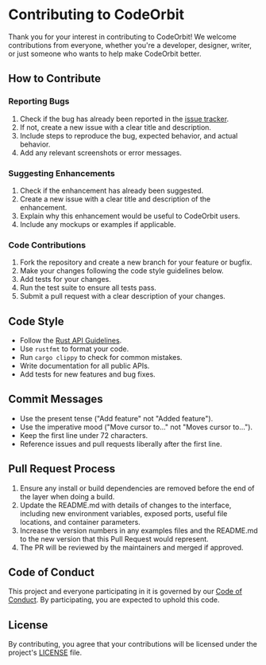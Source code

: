 # Contributing to CodeOrbit

Thank you for your interest in contributing to CodeOrbit! We welcome contributions from everyone, whether you're a developer, designer, writer, or just someone who wants to help make CodeOrbit better.

## How to Contribute

### Reporting Bugs

1. Check if the bug has already been reported in the [issue tracker](https://github.com/your-org/codeorbit-zed/issues).
2. If not, create a new issue with a clear title and description.
3. Include steps to reproduce the bug, expected behavior, and actual behavior.
4. Add any relevant screenshots or error messages.

### Suggesting Enhancements

1. Check if the enhancement has already been suggested.
2. Create a new issue with a clear title and description of the enhancement.
3. Explain why this enhancement would be useful to CodeOrbit users.
4. Include any mockups or examples if applicable.

### Code Contributions

1. Fork the repository and create a new branch for your feature or bugfix.
2. Make your changes following the code style guidelines below.
3. Add tests for your changes.
4. Run the test suite to ensure all tests pass.
5. Submit a pull request with a clear description of your changes.

## Code Style

- Follow the [Rust API Guidelines](https://rust-lang.github.io/api-guidelines/).
- Use `rustfmt` to format your code.
- Run `cargo clippy` to check for common mistakes.
- Write documentation for all public APIs.
- Add tests for new features and bug fixes.

## Commit Messages

- Use the present tense ("Add feature" not "Added feature").
- Use the imperative mood ("Move cursor to..." not "Moves cursor to...").
- Keep the first line under 72 characters.
- Reference issues and pull requests liberally after the first line.

## Pull Request Process

1. Ensure any install or build dependencies are removed before the end of the layer when doing a build.
2. Update the README.md with details of changes to the interface, including new environment variables, exposed ports, useful file locations, and container parameters.
3. Increase the version numbers in any examples files and the README.md to the new version that this Pull Request would represent.
4. The PR will be reviewed by the maintainers and merged if approved.

## Code of Conduct

This project and everyone participating in it is governed by our [Code of Conduct](CODE_OF_CONDUCT.md). By participating, you are expected to uphold this code.

## License

By contributing, you agree that your contributions will be licensed under the project's [LICENSE](LICENSE) file.
